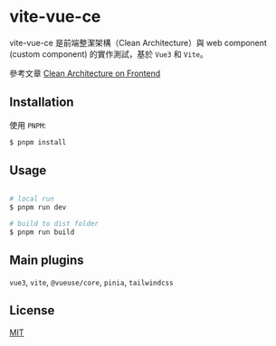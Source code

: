 # vite-vue-ce

vite-vue-ce 是前端整潔架構（Clean Architecture）與 web component (custom component) 的實作測試，基於 `Vue3` 和 `Vite`。

參考文章 [Clean Architecture on Frontend](https://bespoyasov.me/blog/clean-architecture-on-frontend/)

## Installation

使用 `PNPM`:

```bash
$ pnpm install
```

## Usage

```bash

# local run
$ pnpm run dev

# build to dist folder
$ pnpm run build

```

## Main plugins

`vue3`, `vite`, `@vueuse/core`, `pinia`, `tailwindcss`


## License

[MIT](https://choosealicense.com/licenses/mit/)